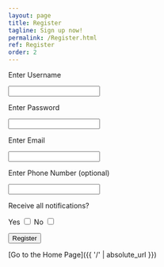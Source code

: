 ```yaml
---
layout: page
title: Register
tagline: Sign up now!
permalink: /Register.html
ref: Register
order: 2
---
```


Enter Username 

<input type="text">

Enter Password

<input type="password">

Enter Email

<input type="email">

Enter Phone Number (optional)

<input type="text">

Receive all notifications?

Yes <input type="checkbox">
No <input type="checkbox">

<button type="submit" class="registerbtn">Register</button>

[Go to the Home Page]({{ '/' | absolute_url }})
